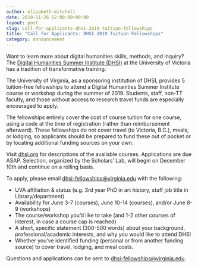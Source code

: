 ```yaml
---
author: elizabeth-mitchell
date: 2018-11-26 12:00:00+00:00
layout: post
slug: call-for-applicants-dhsi-2019-tuition-fellowships
title: "Call for Applicants: DHSI 2019 Tuition Fellowships"
category: announcement
---
```


Want to learn more about digital humanities skills, methods, and inquiry? The <a href="https://dhsi.org">Digital Humanities Summer Institute (DHSI)</a> at the University of Victoria has a tradition of transformative training.

The University of Virginia, as a sponsoring institution of DHSI, provides 5 tuition-free fellowships to attend a Digital Humanities Summer Institute course or workshop during the summer of 2019. Students, staff, non-TT faculty, and those without access to research travel funds are especially encouraged to apply.

The fellowships entirely cover the cost of course tuition for one course, using a code at the time of registration (rather than reimbursement afterward). These fellowships do not cover travel (to Victoria, B.C.), meals, or lodging, so applicants should be prepared to fund these out of pocket or by locating additional funding sources on your own.

Visit <a href="https://dhsi.org">dhsi.org</a> for descriptions of the available courses. Applications are due ASAP. Selection, organized by the Scholars’ Lab, will begin on December 10th and continue on a rolling basis.

To apply, please email dhsi-fellowships@virginia.edu with the following:  
- UVA affiliation & status (e.g. 3rd year PhD in art history, staff job title in Library/department)  
- Availability for June 3-7 (courses), June 10-14 (courses), and/or June 8-9 (workshops)  
- The course/workshop you’d like to take (and 1-2 other courses of interest, in case a course cap is reached)  
- A short, specific statement (300-500 words) about your background, professional/academic interests, and why you would like to attend DHSI  
- Whether you’ve identified funding (personal or from another funding source) to cover travel, lodging, and meal costs.  

Questions and applications can be sent to <a href="mailto:dhsi-fellowships@virginia.edu">dhsi-fellowships@virginia.edu</a>.
